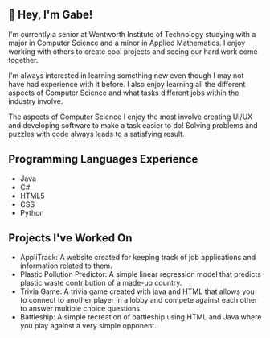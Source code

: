 ## 👋 Hey, I'm Gabe!

<!--
**madeiragatwit/madeiragatwit** is a ✨ _special_ ✨ repository because its `README.md` (this file) appears on your GitHub profile.

Here are some ideas to get you started:

- 🔭 I’m currently working on ...
- 🌱 I’m currently learning ...
- 👯 I’m looking to collaborate on ...
- 🤔 I’m looking for help with ...
- 💬 Ask me about ...
- 📫 How to reach me: ...
- 😄 Pronouns: ...
- ⚡ Fun fact: ...
-->

I'm currently a senior at Wentworth Institute of Technology studying with a major in Computer Science and a minor in Applied Mathematics. I enjoy working with others to create cool projects and seeing our hard work come together.

I'm always interested in learning something new even though I may not have had experience with it before. I also enjoy learning all the different aspects of Computer Science and what tasks different jobs within the industry involve.

The aspects of Computer Science I enjoy the most involve creating UI/UX and developing software to make a task easier to do! Solving problems and puzzles with code always leads to a satisfying result.


## Programming Languages Experience
- Java
- C#
- HTML5
- CSS
- Python

## Projects I've Worked On
- AppliTrack: A website created for keeping track of job applications and information related to them.
- Plastic Pollution Predictor: A simple linear regression model that predicts plastic waste contribution of a made-up country.
- Trivia Game: A trivia game created with java and HTML that allows you to connect to another player in a lobby and compete against each other to answer multiple choice questions.
- Battleship: A simple recreation of battleship using HTML and Java where you play against a very simple opponent.
